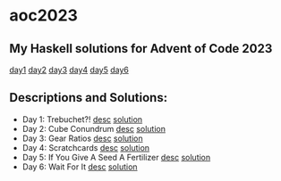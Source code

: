 # aoc2023

## My Haskell solutions for Advent of Code 2023

[day1](haskell/src/Day1.hs)
[day2](haskell/src/Day2.hs)
[day3](haskell/src/Day3.hs)
[day4](haskell/src/Day4.hs)
[day5](haskell/src/Day5.hs)
[day6](haskell/src/Day6.hs)

## Descriptions and Solutions:
- Day 1: Trebuchet?! [desc](https://adventofcode.com/2023/day/1) [solution](haskell/src/Day1.hs)
- Day 2: Cube Conundrum [desc](https://adventofcode.com/2023/day/2) [solution](haskell/src/Day2.hs)
- Day 3: Gear Ratios [desc](https://adventofcode.com/2023/day/3) [solution](haskell/src/Day3.hs)
- Day 4: Scratchcards [desc](https://adventofcode.com/2023/day/4) [solution](haskell/src/Day4.hs)
- Day 5: If You Give A Seed A Fertilizer [desc](https://adventofcode.com/2023/day/5) [solution](haskell/src/Day5.hs)
- Day 6: Wait For It [desc](https://adventofcode.com/2023/day/6) [solution](haskell/src/Day6.hs)
